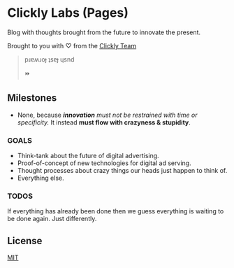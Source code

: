 # Clickly Labs (Pages)

Blog with thoughts brought from the future to innovate the present.

Brought to you with ♡ from the [Clickly Team](https://clickly.co)

> pɹɐʍɹoɟ ʇsɐɟ ɥsnd
>
> :fast_forward:

## Milestones

- None, because _**innovation** must not be restrained with time or specificity._ It instead **must flow with crazyness & stupidity**.

### GOALS

* Think-tank about the future of digital advertising.
* Proof-of-concept of new technologies for digital ad serving.
* Thought processes about crazy things our heads just happen to think of.
* Everything else.


### TODOS

If everything has already been done then we guess everything is waiting to be done again. Just differently.


## License

[MIT](http://opensource.org/licenses/MIT)
